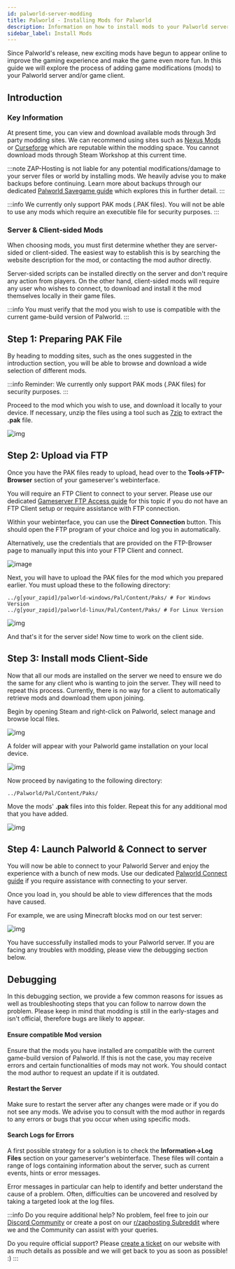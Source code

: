 ```yaml
---
id: palworld-server-modding
title: Palworld - Installing Mods for Palworld
description: Information on how to install mods to your Palworld server or game client from ZAP-Hosting - ZAP-Hosting.com Documentation
sidebar_label: Install Mods
---
```


Since Palworld's release, new exciting mods have begun to appear online to improve the gaming experience and make the game even more fun. In this guide we will explore the process of adding game modifications (mods) to your Palworld server and/or game client.

## Introduction

### Key Information

At present time, you can view and download available mods through 3rd party modding sites. We can recommend using sites such as [Nexus Mods](https://www.nexusmods.com/palworld/) or [Curseforge](https://www.curseforge.com/palworld/) which are reputable within the modding space. You cannot download mods through Steam Workshop at this current time.

:::note
ZAP-Hosting is not liable for any potential modifications/damage to your server files or world by installing mods. We heavily advise you to make backups before continuing. Learn more about backups through our dedicated [Palworld Savegame guide](https://zap-hosting.com/guides/docs/palworld-server-savegames) which explores this in further detail.
:::

:::info
We currently only support PAK mods (.PAK files). You will not be able to use any mods which require an executible file for security purposes.
:::



### Server & Client-sided Mods

When choosing mods, you must first determine whether they are server-sided or client-sided. The easiest way to establish this is by searching the website description for the mod, or contacting the mod author directly.

Server-sided scripts can be installed directly on the server and don't require any action from players. On the other hand, client-sided mods will require any user who wishes to connect, to download and install it the mod themselves locally in their game files.

:::info
You must verify that the mod you wish to use is compatible with the current game-build version of Palworld.
:::



## Step 1: Preparing PAK File

By heading to modding sites, such as the ones suggested in the introduction section, you will be able to browse and download a wide selection of different mods.

:::info
Reminder: We currently only support PAK mods (.PAK files) for security purposes.
:::

Proceed to the mod which you wish to use, and download it locally to your device. If necessary, unzip the files using a tool such as [7zip](https://www.7-zip.org/) to extract the **.pak** file.

![img](https://screensaver01.zap-hosting.com/index.php/s/EA4NBWkQAZQoqfi/preview)



## Step 2: Upload via FTP

Once you have the PAK files ready to upload, head over to the **Tools->FTP-Browser** section of your gameserver's webinterface. 

You will require an FTP Client to connect to your server. Please use our dedicated [Gameserver FTP Access guide](gameserver-ftpaccess.md) for this topic if you do not have an FTP Client setup or require assistance with FTP connection.

Within your webinterface, you can use the **Direct Connection** button. This should open the FTP program of your choice and log you in automatically. 

Alternatively, use the credentials that are provided on the FTP-Browser page to manually input this into your FTP Client and connect.

![image](https://github.com/zaphosting/docs/assets/42719082/af255f46-3371-441e-b6db-4348e6be2e54)

Next, you will have to upload the PAK files for the mod which you prepared earlier. You must upload these to the following directory:
```
../g[your_zapid]/palworld-windows/Pal/Content/Paks/ # For Windows Version
../g[your_zapid]/palworld-linux/Pal/Content/Paks/ # For Linux Version
```

![img](https://screensaver01.zap-hosting.com/index.php/s/87wqpW65SibyLGz/preview)

And that's it for the server side! Now time to work on the client side.



## Step 3: Install mods Client-Side

Now that all our mods are installed on the server we need to ensure we do the same for any client who is wanting to join the server. They will need to repeat this process. Currently, there is no way for a client to automatically retrieve mods and download them upon joining.

Begin by opening Steam and right-click on Palworld, select manage and browse local files.

![img](https://screensaver01.zap-hosting.com/index.php/s/zf8iSjsJNit9sqB/preview)

A folder will appear with your Palworld game installation on your local device.

![img](https://screensaver01.zap-hosting.com/index.php/s/GwSzNffxDJaJCrX/preview)

Now proceed by navigating to the following directory: 
```
../Palworld/Pal/Content/Paks/
```

Move the mods' **.pak** files into this folder. Repeat this for any additional mod that you have added.

![img](https://screensaver01.zap-hosting.com/index.php/s/ZmAtezELEbNCwc4/preview)



## Step 4: Launch Palworld & Connect to server

You will now be able to connect to your Palworld Server and enjoy the experience with a bunch of new mods. Use our dedicated [Palworld Connect guide](palworld-connect.md) if you require assistance with connecting to your server.

Once you load in, you should be able to view differences that the mods have caused.

For example, we are using Minecraft blocks mod on our test server:

![img](https://screensaver01.zap-hosting.com/index.php/s/dxytjjrwaqLtiik/preview)

You have successfully installed mods to your Palworld server. If you are facing any troubles with modding, please view the debugging section below.



## Debugging

In this debugging section, we provide a few common reasons for issues as well as troubleshooting steps that you can follow to narrow down the problem. Please keep in mind that modding is still in the early-stages and isn't official, therefore bugs are likely to appear.

#### Ensure compatible Mod version

Ensure that the mods you have installed are compatible with the current game-build version of Palworld. If this is not the case, you may receive errors and certain functionalities of mods may not work. You should contact the mod author to request an update if it is outdated.

#### Restart the Server

Make sure to restart the server after any changes were made or if you do not see any mods. We advise you to consult with the mod author in regards to any errors or bugs that you occur when using specific mods.

#### Search Logs for Errors

A first possible strategy for a solution is to check the **Information->Log Files** section on your gameserver's webinterface. These files will contain a range of logs containing information about the server, such as current events, hints or error messages.

Error messages in particular can help to identify and better understand the cause of a problem. Often, difficulties can be uncovered and resolved by taking a targeted look at the log files.

:::info
Do you require additional help? No problem, feel free to join our [Discord Community](https://discord.com/invite/zaphosting) or create a post on our [r/zaphosting Subreddit](https://www.reddit.com/r/zaphosting/) where we and the Community can assist with your queries.

Do you require official support? Please [create a ticket](https://zap-hosting.com/en/customer/support/) on our website with as much details as possible and we will get back to you as soon as possible! :)
:::

